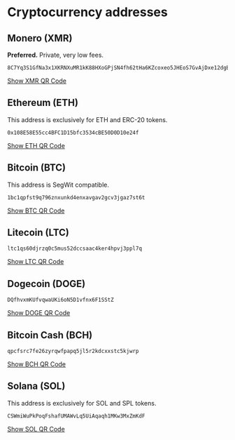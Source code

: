 # Cryptocurrency addresses

## Monero (XMR)

**Preferred.** Private, very low fees.

```Text
8C7Yq3S1GfNa3x1XKRNXuMR1kK88HXoGPjSN4fh62tHa6KZcoxeo5JHEoS7GvAjDxe12dgBKTEgxwJEEvXkhLeRC77LfNog
```

[Show XMR QR Code](images/monero.png)

## Ethereum (ETH)

This address is exclusively for ETH and ERC-20 tokens.

```Text
0x108E58E55cc4BFC1D15bfc3534cBE50D0D10e24f
```

[Show ETH QR Code](images/ethereum.png)

## Bitcoin (BTC)

This address is SegWit compatible.

```Text
1bc1qpfst9q796znxunkd4enxavgav2gcv3jgaz7st6t
```

[Show BTC QR Code](images/bitcoin.png)

## Litecoin (LTC)

```Text
ltc1qs60djrzq0c5mus52dccsaac4ker4hpvj3ppl7q
```

[Show LTC QR Code](images/litecoin.png)

## Dogecoin (DOGE)

```Text
DQfhvxmKUfvqwaUKi6oN5D1vfnx6F1SStZ
```

[Show DOGE QR Code](images/dogecoin.png)

## Bitcoin Cash (BCH)

```Text
qpcfsrc7fe26zyrqwfpapq5jl5r2kdcxxstc5kjwrp
```

[Show BCH QR Code](images/bitcoincash.png)

## Solana (SOL)

This address is exclusively for SOL and SPL tokens.

```Text
CSWmiWuPkPoqFshafUMAWvLq5UiAqaqh1MKw3MxZmKdF
```

[Show SOL QR Code](images/solana.png)
